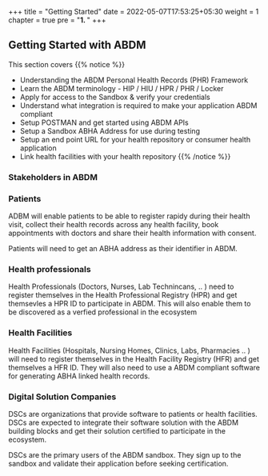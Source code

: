+++
title = "Getting Started"
date = 2022-05-07T17:53:25+05:30
weight = 1
chapter = true
pre = "<b>1. </b>"
+++

## Getting Started with ABDM

This section covers 
{{% notice %}}
- Understanding the ABDM Personal Health Records (PHR) Framework 
- Learn the ABDM terminology - HIP / HIU / HPR / PHR / Locker
- Apply for access to the Sandbox & verify your credentials
- Understand what integration is required to make your application ABDM compliant
- Setup POSTMAN and get started using ABDM APIs
- Setup a Sandbox ABHA Address for use during testing
- Setup an end point URL for your health repository or consumer health application
- Link health facilities with your health repository
{{% /notice %}}

### Stakeholders in ABDM

### Patients
ADBM will enable patients to be able to register rapidy during their health visit, collect their health records across any health facility, book appointments with doctors and share their health information with consent. 

Patients will need to get an ABHA address as their identifier in ABDM. 

### Health professionals 
Health Professionals (Doctors, Nurses, Lab Technincans, .. ) need to register themselves in the Health Professional Registry (HPR) and get themsevles a HPR ID to participate in ABDM. This will also enable them to be discovered as a verfied professional in the ecosystem
 
### Health Facilities  
Health Facilities (Hospitals, Nursing Homes, Clinics, Labs, Pharmacies .. ) will need to register themselves in the Health Facility Registry (HFR) and get themselves a HFR ID. They will also need to use a ABDM compliant software for generating ABHA linked health records. 

### Digital Solution Companies
DSCs are organizations that provide software to patients or health facilities. DSCs are expected to integrate their software solution with the ABDM building blocks and get their solution certified to participate in the ecosystem. 

DSCs are the primary users of the ABDM sandbox. They sign up to the sandbox and validate their application before seeking certification. 